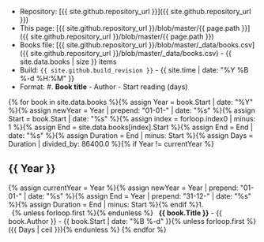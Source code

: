 - Repository: [{{ site.github.repository_url }}]({{ site.github.repository_url }})
- This page: [{{ site.github.repository_url }}/blob/master/{{ page.path }}]({{ site.github.repository_url }}/blob/master/{{ page.path }})
- Books file: [{{ site.github.repository_url }}/blob/master/_data/books.csv]({{ site.github.repository_url }}/blob/master/_data/books.csv) - {{ site.data.books | size }} items
- Build: ``{{ site.github.build_revision }}`` - {{ site.time | date: "%Y %B %-d %H:%M" }}
- Format: #. **Book title** - <span class="text-red">Author</span> - <span class="text-gray-light">Start reading (days)</span>

{% for book in site.data.books %}{% assign Year = book.Start | date: "%Y" %}{% assign newYear = Year | prepend: "01-01-" | date: "%s" %}{% assign Start = book.Start | date: "%s" %}{% assign index = forloop.index0 | minus: 1 %}{% assign End = site.data.books[index].Start %}{% assign End = End | date: "%s" %}{% assign Duration = End | minus: Start %}{% assign Days = Duration | divided_by: 86400.0 %}{% if Year != currentYear %}
## {{ Year }}
{% assign currentYear = Year %}{% assign newYear = Year | prepend: "01-01-" | date: "%s" %}{% assign End = Year | prepend: "31-12-" | date: "%s" %}{% assign Duration = End | minus: Start %}{% endif %}1. <span class="bar"><span class="gap" style="width: {{ Start | minus: newYear | times: site.bar.width | divided_by: 31536000.0 }}em;"></span>{% unless forloop.first %}<span class="range" style="width: {{ Duration | times: site.bar.width | divided_by: 31536000.0 }}em;"></span>{% endunless %}</span> **{{ book.Title }}** - <span class="text-red">{{ book.Author }}</span> - <span class="text-gray-light">{{ book.Start | date: "%B %-d" }}{% unless forloop.first %} ({{ Days | ceil }}){% endunless %}</span>
{% endfor %}

<style media="screen">
span.bar, span.gap, span.range {
	display: inline-block;
	height: .7em;
}
span.bar{
	width: {{ site.bar.width }}em;
	margin: 0 0.5em;
	border-bottom: 1px solid lightgrey;
}
span.range{
	background-color: lightgrey;
}
</style>

<script type="text/javascript">
document.querySelector('body').classList.add('markdown-body');
</script>
